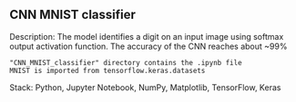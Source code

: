 ## CNN MNIST classifier
Description:
The model identifies a digit on an input image using softmax output activation function. The accuracy of the CNN reaches about ~99%

	"CNN_MNIST_classifier" directory contains the .ipynb file
 	MNIST is imported from tensorflow.keras.datasets

Stack: Python, Jupyter Notebook, NumPy, Matplotlib, TensorFlow, Keras